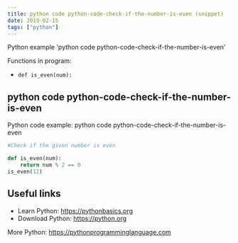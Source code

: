 ```yaml
---
title: python code python-code-check-if-the-number-is-even (snippet)
date: 2019-02-15
tags: ["python"]
---
```

Python example 'python code python-code-check-if-the-number-is-even'

Functions in program: 
* `def is_even(num):`

## python code python-code-check-if-the-number-is-even

Python code example: python code python-code-check-if-the-number-is-even

```python
#Check if the given number is even

def is_even(num):
    return num % 2 == 0
is_even(12)


```

## Useful links

- Learn Python: https://pythonbasics.org
- Download Python: https://python.org

More Python: https://pythonprogramminglanguage.com
